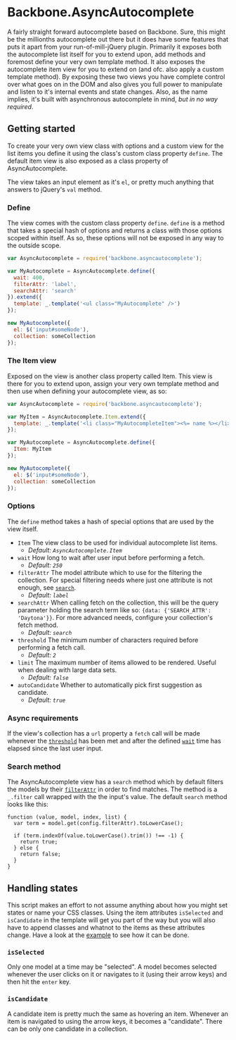 # Backbone.AsyncAutocomplete

A fairly straight forward autocomplete based on Backbone. Sure, this might be the millionths autocomplete out there but it does have some features that puts it apart from your run-of-mill-jQuery plugin. Primarily it exposes both the autocomplete list itself for you to extend upon, add methods and foremost define your very own template method. It also exposes the autocomplete item view for you to extend on (and ofc. also apply a custom template method). By exposing these two views you have complete control over what goes on in the DOM and also gives you full power to manipulate and listen to it's internal events and state changes. Also, as the name implies, it's built with asynchronous autocomplete in mind, *but in no way required*.

## Getting started

To create your very own view class with options and a custom view for the list items you define it using the class's custom class property `define`. The default item view is also exposed as a class property of AsyncAutocomplete.

The view takes an input element as it's `el`, or pretty much anything that answers to jQuery's `val` method.

### Define

The view comes with the custom class property `define`. `define` is a method that takes a special hash of options and returns a class with those options scoped within itself. As so, these options will not be exposed in any way to the outside scope.

```javascript
var AsyncAutocomplete = require('backbone.asyncautocomplete');

var MyAutocomplete = AsyncAutocomplete.define({
  wait: 400,
  filterAttr: 'label',
  searchAttr: 'search'
}).extend({
  template: _.template('<ul class="MyAutocomplete" />')
});

new MyAutocomplete({
  el: $('input#someNode'),
  collection: someCollection
});
```

### The Item view

Exposed on the view is another class property called Item. This view is there for you to extend upon, assign your very own template method and then use when defining your autocomplete view, as so:

```javascript
var AsyncAutocomplete = require('backbone.asyncautocomplete');

var MyItem = AsyncAutocomplete.Item.extend({
  template: _.template('<li class="MyAutocompleteItem"><%= name %></li>')
});

var MyAutocomplete = AsyncAutocomplete.define({
  Item: MyItem
});

new MyAutocomplete({
  el: $('input#someNode'),
  collection: someCollection
});
```

### Options

The `define` method takes a hash of special options that are used by the view itself.

- `Item` The view class to be used for individual autocomplete list items.
  - *Default: `AsyncAutocomplete.Item`*
- `wait` How long to wait after user input before performing a fetch.
  - *Default: `250`*
- `filterAttr` The model attribute which to use for the filtering the collection. For special filtering needs where just one attribute is not enough, see [`search`](#search-method).
  - *Default: `label`*
- `searchAttr` When calling fetch on the collection, this will be the query parameter holding the search term like so: `{data: {'SEARCH_ATTR': 'Daytona'}}`. For more advanced needs, configure your collection's fetch method.
  - *Default: `search`*
- `threshold` The minimum number of characters required before performing a fetch call.
  - *Default: `2`*
- `limit` The maximum number of items allowed to be rendered. Useful when dealing with large data sets.
  - *Default: `false`*
- `autoCandidate` Whether to automatically pick first suggestion as candidate.
  - *Default: `true`*

### Async requirements

If the view's collection has a `url` property a `fetch` call will be made whenever the [`threshold`](#options) has been met and after the defined [`wait`](#options) time has elapsed since the last user input.

### Search method

The AsyncAutocomplete view has a `search` method which by default filters the models by their [`filterAttr`](#options) in order to find matches. The method is a `_.filter` call wrapped with the the input's value. The default `search` method looks like this:

```javascripts
function (value, model, index, list) {
  var term = model.get(config.filterAttr).toLowerCase();

  if (term.indexOf(value.toLowerCase().trim()) !== -1) {
    return true;
  } else {
    return false;
  }
}
```

## Handling states

This script makes an effort to not assume anything about how you might set states or name your CSS classes. Using the item attributes `isSelected` and `isCandidate` in the template will get you part of the way but you will also have to append classes and whatnot to the items as these attributes change. Have a look at the [example](example/demo.js) to see how it can be done.

### `isSelected`
Only one model at a time may be "selected". A model becomes selected whenever the user clicks on it or navigates to it (using their arrow keys) and then hit the `enter` key.

### `isCandidate`
A candidate item is pretty much the same as hovering an item. Whenever an item is navigated to using the arrow keys, it becomes a "candidate". There can be only one candidate in a collection.
